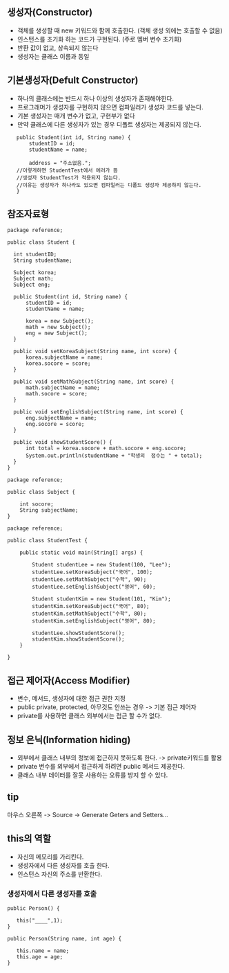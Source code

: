 ## 생성자(Constructor)
- 객체를 생성할 때 new 키워드와 함께 호출한다. (객체 생성 외에는 호출할 수 없음)
- 인스턴스를 초기화 하는 코드가 구현된다. (주로 멤버 변수 초기화)
- 반환 값이 없고, 상속되지 않는다
- 생성자는 클래스 이름과 동일

## 기본생성자(Defult Constructor)
- 하나의 클래스에는 반드시 하나 이상의 생성자가 존재해야한다.
 - 프로그래머가 생성자를 구현하지 않으면 컴파일러가 생성자 코드를 넣는다.
 - 기본 생성자는 매개 변수가 없고, 구현부가 없다
 - 만약 클래스에 다른 생성자가 있는 경우 디폴트 생성자는 제공되지 않는다.
 
 ```
 	public Student(int id, String name) {
		studentID = id;
		studentName = name;
		
		address = "주소없음.";
	//이렇게하면 StudentTest에서 에러가 뜸
	//생성자 StudentTest가 적용되지 않는다.
	//이유는 생성자가 하나라도 있으면 컴파일러는 디폴드 생성자 제공하지 않는다.
	}
  ```
  
  ## 참조자료형
  ```
  package reference;

public class Student {

	int studentID;
	String studentName;
	
	Subject korea;
	Subject math;
	Subject eng;
	
	public Student(int id, String name) {
		studentID = id;
		studentName = name;
		
		korea = new Subject();
		math = new Subject();
		eng = new Subject();
	}
	
	public void setKoreaSubject(String name, int score) {
		korea.subjectName = name;
		korea.socore = score;
	}
	
	public void setMathSubject(String name, int score) {
		math.subjectName = name;
		math.socore = score;
	}
	
	public void setEnglishSubject(String name, int score) {
		eng.subjectName = name;
		eng.socore = score;
	}
	
	public void showStudentScore() {
		int total = korea.socore + math.socore + eng.socore;
		System.out.println(studentName + "학생의  점수는 " + total);
	}
}
```
```
package reference;

public class Subject {

	int socore;
	String subjectName;
}
```
```
package reference;

public class StudentTest {

	public static void main(String[] args) {

		Student studentLee = new Student(100, "Lee");
		studentLee.setKoreaSubject("국어", 100);
		studentLee.setMathSubject("수학", 90);
		studentLee.setEnglishSubject("영어", 60);
		
		Student studentKim = new Student(101, "Kim");
		studentKim.setKoreaSubject("국어", 80);
		studentKim.setMathSubject("수학", 80);
		studentKim.setEnglishSubject("영어", 80);
		
		studentLee.showStudentScore();
		studentKim.showStudentScore();
	}

}

```

## 접근 제어자(Access Modifier)
- 변수, 메서드, 생성자에 대한 접근 권한 지정
- public private, protected, 아무것도 안쓰는 경우 -> 기본 접근 제어자
- private를 사용하면 클래스 외부에서는 접근 할 수가 없다.

## 정보 은닉(Information hiding)
- 외부에서 클래스 내부의 정보에 접근하지 못하도록 한다. -> private키워드를 활용
- private 변수를 외부에서 접근하게 하려면 public 메서드 제공한다. 
- 클래스 내부 데이터를 잘못 사용하는 오류를 방지 할 수 있다.


## tip
마우스 오른쪽 -> Source -> Generate Geters and Setters...


## this의 역할
 - 자신의 메모리를 가리킨다.
 - 생성자에서 다른 생성자를 호출 한다.
 - 인스턴스 자신의 주소를 반환한다.
 
 ### 생성자에서 다른 생성자를 호출
 ```
 public Person() {
 
	this("____",1);
}

public Person(String name, int age) {

	this.name = name;
	this.age = age;
}
 ```
